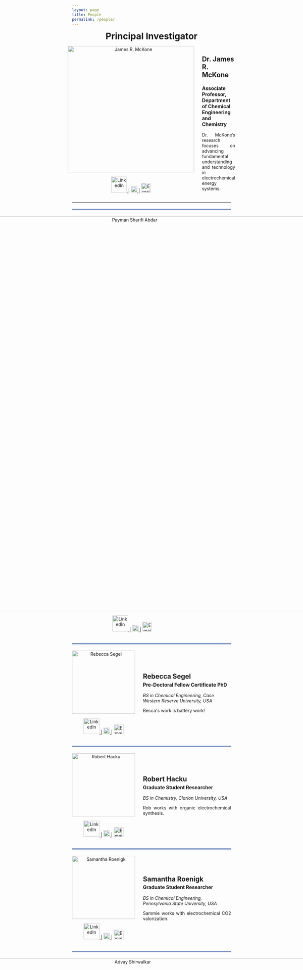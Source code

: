 ```yaml
---
layout: page
title: People
permalink: /people/
---
```

<div style="text-align: center;">
  <p><strong style="font-size: 2em;">Principal Investigator</strong></p>
</div>

<div style="display: flex; align-items: center; justify-content: center; text-align: left;">
  <div style="margin-right: 25px; text-align: center;">
    <img src="https://raw.githubusercontent.com/Advay2803/advay2803.github.io/master/assets/img/James.jpg" alt="James R. McKone" style="width: 400px; height: auto;">
    <p>
      <a href="https://www.linkedin.com/in/james-mckone/">
        <img src="https://upload.wikimedia.org/wikipedia/commons/0/01/LinkedIn_Logo.svg" alt="LinkedIn" style="width: 50px; height: 50px;">
      </a> |
      <a href="https://scholar.google.com/citations?user=pi_scholar_id">
        <img src="https://upload.wikimedia.org/wikipedia/commons/c/c7/Google_Scholar_logo.svg" alt="Google Scholar" style="width: 20px; height: 20px;">
      </a> |
      <a href="mailto:jmckone@pitt.edu">
        <img src="https://raw.githubusercontent.com/Advay2803/advay2803.github.io/master/assets/img/mail.png" alt="Email" style="width: 30px; height: 30px;">
      </a>
    </p>
  </div>
  <div>
    <p style="font-size: 1.5em;"><strong>Dr. James R. McKone</strong></p>
    <p style="margin-top: 0.3em; font-size: 1.1em;"><strong>Associate Professor, Department of Chemical Engineering and Chemistry</strong></p>
    <p style="text-align: justify;">Dr. McKone’s research focuses on advancing fundamental understanding and technology in electrochemical energy systems.</p>
  </div>
</div>

---
<div style="border-top: 4px solid rgba(0, 53, 148, 0.5); width: 100%; margin: 20px 0;"></div>


<div style="display: flex; align-items: center; justify-content: center;">
  <div style="margin-right: 25px; text-align: center;">
    <img src="https://raw.githubusercontent.com/Advay2803/advay2803.github.io/master/assets/img/Payman.jpeg" alt="Payman Sharifi Abdar" style="width: 1250px; height: auto;">
    <p>
      <a href="https://www.linkedin.com/in/payman-sharifi-64435b54/" target="_blank">
        <img src="https://upload.wikimedia.org/wikipedia/commons/0/01/LinkedIn_Logo.svg" alt="LinkedIn" style="width: 50px; height: 50px;">
      </a> |
      <a href="https://scholar.google.com/citations?user=1mKkBC4AAAAJ&hl=en&oi=ao" target="_blank">
        <img src="https://upload.wikimedia.org/wikipedia/commons/c/c7/Google_Scholar_logo.svg" alt="Google Scholar" style="width: 20px; height: 20px;">
      </a> |
      <a href="mailto:pas318@pitt.edu">
        <img src="https://raw.githubusercontent.com/Advay2803/advay2803.github.io/master/assets/img/mail.png" alt="Email" style="width: 30px; height: 30px;">
      </a>
    </p>
  </div>
  <div>
    <p style="font-size: 1.5em; margin: 0;"><strong>Dr. Payman Sharifi Abdar</strong></p>
    <p style="margin-top: 0.3em; font-size: 1.1em;"><strong>Post-Doctoral Associate</strong></p>
    <p style="margin-bottom: 0.3em; font-size: 1em;"><em>PhD in Chemical Engineering, Ohio University, USA</em></p>
    <p style="margin-top: 0.3em; margin-bottom: 0.3em; font-size: 1em;"><em>MS in Environmental Engineering, Stuttgart University, Germany</em></p>
    <p style="margin-top: 0.3em; margin-bottom: 0.3em; font-size: 1em;"><em>BS in Chemical Engineering, Sharif University of Technology, Iran</em></p>
    <p style="text-align: justify;">Payman is working on a DOE-funded project, "From Molecules to Materials: Understanding Hydrogen Activation and Transfer in Metal Oxides". He is specifically studying tungsten oxides as mediators for coupling water electrolysis with hydrogenation reactions. In addition, he is investigating the mechanism of hydrogen transport in metal oxides using optical microscopy.</p>
  </div>
</div>
<div style="border-top: 4px solid rgba(0, 53, 148, 0.5); width: 100%; margin: 20px 0;"></div>


<div style="display: flex; align-items: center; justify-content: center;">
  <div style="margin-right: 25px; text-align: center;">
    <img src="https://raw.githubusercontent.com/Advay2803/advay2803.github.io/master/assets/img/Becca.jpg" alt="Rebecca Segel" style="width: 200px; height: auto;">
    <p>
      <a href="https://www.linkedin.com/in/segel/" target="_blank">
        <img src="https://upload.wikimedia.org/wikipedia/commons/0/01/LinkedIn_Logo.svg" alt="LinkedIn" style="width: 50px; height: 50px;">
      </a> |
      <a href="https://scholar.google.com/citations?user=becca_scholar_id">
        <img src="https://upload.wikimedia.org/wikipedia/commons/c/c7/Google_Scholar_logo.svg" alt="Google Scholar" style="width: 20px; height: 20px;">
      </a> |
      <a href="mailto:Becca.Segel@pitt.edu">
        <img src="https://raw.githubusercontent.com/Advay2803/advay2803.github.io/master/assets/img/mail.png" alt="Email" style="width: 30px; height: 30px;">
      </a>
    </p>
  </div>
  <div>
    <p style="font-size: 1.5em; margin: 0;"><strong>Rebecca Segel</strong></p>
    <p style="margin-top: 0.3em; font-size: 1.1em;"><strong>Pre-Doctoral Fellow Certificate PhD</strong></p>
    <p style="margin-bottom: 0.3em; font-size: 1em;"><em>BS in Chemical Engineering, Case Western Reserve University, USA</em></p>
    <p style="text-align: justify;">Becca's work is battery work!</p>
  </div>
</div>
<div style="border-top: 4px solid rgba(0, 53, 148, 0.5); width: 100%; margin: 20px 0;"></div>


<div style="display: flex; align-items: center; justify-content: flex-start;">
  <div style="margin-right: 25px; text-align: center;">
    <img src="https://raw.githubusercontent.com/Advay2803/advay2803.github.io/master/assets/img/Rob.jpg" alt="Robert Hacku" style="width: 200px; height: auto;">
    <p>
      <a href="https://www.linkedin.com/in/roberthacku/" target="_blank">
        <img src="https://upload.wikimedia.org/wikipedia/commons/0/01/LinkedIn_Logo.svg" alt="LinkedIn" style="width: 50px; height: 50px;">
      </a> |
      <a href="https://scholar.google.com/citations?user=robert_scholar_id">
        <img src="https://upload.wikimedia.org/wikipedia/commons/c/c7/Google_Scholar_logo.svg" alt="Google Scholar" style="width: 20px; height: 20px;">
      </a> |
      <a href="mailto:ROH57@pitt.edu">
        <img src="https://raw.githubusercontent.com/Advay2803/advay2803.github.io/master/assets/img/mail.png" alt="Email" style="width: 30px; height: 30px;">
      </a>
    </p>
  </div>
  <div>
    <p style="font-size: 1.5em; margin: 0;"><strong>Robert Hacku</strong></p>
    <p style="margin-top: 0.3em; font-size: 1.1em;"><strong>Graduate Student Researcher</strong></p>
    <p style="margin-bottom: 0.3em; font-size: 1em;"><em>BS in Chemistry, Clarion University, USA</em></p>
    <p style="text-align: justify;">Rob works with organic electrochemical synthesis.</p>
  </div>
</div>


<div style="border-top: 4px solid rgba(0, 53, 148, 0.5); width: 100%; margin: 20px 0;"></div>


<div style="display: flex; align-items: center; justify-content: center;">
  <div style="margin-right: 25px; text-align: center;">
    <img src="https://raw.githubusercontent.com/Advay2803/advay2803.github.io/master/assets/img/Sammie.jpg" alt="Samantha Roenigk" style="width: 200px; height: auto;">
    <p>
      <a href="https://www.linkedin.com/in/samantha-roenigk-a52287a3/" target="_blank">
        <img src="https://upload.wikimedia.org/wikipedia/commons/0/01/LinkedIn_Logo.svg" alt="LinkedIn" style="width: 50px; height: 50px;">
      </a> |
      <a href="https://scholar.google.com/citations?user=robert_scholar_id">
        <img src="https://upload.wikimedia.org/wikipedia/commons/c/c7/Google_Scholar_logo.svg" alt="Google Scholar" style="width: 20px; height: 20px;">
      </a> |
      <a href="mailto:SAR211@pitt.edu">
        <img src="https://raw.githubusercontent.com/Advay2803/advay2803.github.io/master/assets/img/mail.png" alt="Email" style="width: 30px; height: 30px;">
      </a>
    </p>
  </div>
  <div>
    <p style="font-size: 1.5em; margin: 0;"><strong>Samantha Roenigk</strong></p>
    <p style="margin-top: 0.3em; font-size: 1.1em;"><strong>Graduate Student Researcher</strong></p>
    <p style="margin-bottom: 0.3em; font-size: 1em;"><em>BS in Chemical Engineering, Pennsylvania State University, USA</em></p>
    <p style="text-align: justify;">Sammie works with electrochemical CO2 valorization.</p>
  </div>
</div>
<div style="border-top: 4px solid rgba(0, 53, 148, 0.5); width: 100%; margin: 20px 0;"></div>


<div style="display: flex; align-items: center; justify-content: center;">
  <div style="margin-right: 25px; text-align: center;">
    <img src="https://raw.githubusercontent.com/Advay2803/advay2803.github.io/master/assets/img/Advay.jpg" alt="Advay Shirwalkar" style="width: 1500px; height: auto;">
    <p>
      <a href="https://www.linkedin.com/in/advay-shirwalkar-124b9218a/" target="_blank">
        <img src="https://upload.wikimedia.org/wikipedia/commons/0/01/LinkedIn_Logo.svg" alt="LinkedIn" style="width: 50px; height: 50px;">
      </a> |
      <a href="https://scholar.google.com/citations?user=robert_scholar_id">
        <img src="https://upload.wikimedia.org/wikipedia/commons/c/c7/Google_Scholar_logo.svg" alt="Google Scholar" style="width: 20px; height: 20px;">
      </a> |
      <a href="mailto:advay.shirwalkar@pitt.edu">
        <img src="https://raw.githubusercontent.com/Advay2803/advay2803.github.io/master/assets/img/mail.png" alt="Email" style="width: 30px; height: 30px;">
      </a>
    </p>
  </div>
  <div>
    <p style="font-size: 1.5em; margin: 0;"><strong>Advay Shirwalkar</strong></p>
    <p style="margin-top: 0.3em; font-size: 1.1em;"><strong>Graduate Student Researcher</strong></p>
    <p style="margin-bottom: 0.3em; font-size: 1em;"><em>BS in Chemical Engineering, Institute of Chemical Technology, India</em></p>
    <p style="text-align: justify;">Advay is currently working on developing and improving non-platinum group, Ni–Mo cathodes for the hydrogen evolution reaction (HER) under alkaline conditions, a long-standing focus of our research group for over a decade. His research aims to understand the impact of metal oxides on catalytic activity and the material's longevity. Additionally, he is designing a flow-type catalyst testing cell to evaluate catalysts under realistic electrolyzer conditions, with the goal of assessing their performance on an operational scale.</p>
  </div>
</div>
<div style="border-top: 4px solid rgba(0, 53, 148, 0.5); width: 100%; margin: 20px 0;"></div>


<div style="display: flex; align-items: center; justify-content: center;">
  <div style="margin-right: 25px; text-align: center;">
    <img src="https://raw.githubusercontent.com/Advay2803/advay2803.github.io/master/assets/img/Santi.jpg" alt="Santiago Ortiz" style="width: 200px; height: auto;">
    <p>
      <a href="https://www.linkedin.com/in/santiago-ortiz-laverde-250933155/" target="_blank">
        <img src="https://upload.wikimedia.org/wikipedia/commons/0/01/LinkedIn_Logo.svg" alt="LinkedIn" style="width: 50px; height: 50px;">
      </a> |
      <a href="https://scholar.google.com/citations?user=robert_scholar_id">
        <img src="https://upload.wikimedia.org/wikipedia/commons/c/c7/Google_Scholar_logo.svg" alt="Google Scholar" style="width: 20px; height: 20px;">
      </a> |
      <a href="mailto:SAO103@pitt.edu">
        <img src="https://raw.githubusercontent.com/Advay2803/advay2803.github.io/master/assets/img/mail.png" alt="Email" style="width: 30px; height: 30px;">
      </a>
    </p>
  </div>
  <div>
    <p style="font-size: 1.5em; margin: 0;"><strong>Santiago Ortiz Laverde</strong></p>
    <p style="margin-top: 0.3em; font-size: 1.1em;"><strong>Pre-Doctoral Fellow Certificate PhD</strong></p>
    <p style="margin-bottom: 0.3em; font-size: 1em;"><em>MS in Process Design and Management, Universidad de La Sabana, Colambia</em></p>
    <p style="margin-bottom: 0.3em; font-size: 1em;"><em>BS in Chemical Engineering, Universidad de La Sabana, Colambia</em></p>
    <p style="text-align: justify;">Santiago works on lean H2 stream chemcial looping using tungsten oxides.</p>
  </div>
</div>

<div style="border-top: 4px solid rgba(0, 53, 148, 0.5); width: 100%; margin: 20px 0;"></div>


<div style="display: flex; align-items: center; justify-content: center;">
  <div style="margin-right: 25px; text-align: center;">
    <img src="https://raw.githubusercontent.com/Advay2803/advay2803.github.io/master/assets/img/Shreya.jpg" alt="Shreya Thakkar" style="width: 200px; height: auto;">
    <p>
      <a href="https://www.linkedin.com/in/shreya-thakkar-889604187/" target="_blank">
        <img src="https://upload.wikimedia.org/wikipedia/commons/0/01/LinkedIn_Logo.svg" alt="LinkedIn" style="width: 50px; height: 50px;">
      </a> |
      <a href="https://scholar.google.com/citations?user=robert_scholar_id">
        <img src="https://upload.wikimedia.org/wikipedia/commons/c/c7/Google_Scholar_logo.svg" alt="Google Scholar" style="width: 20px; height: 20px;">
      </a> |
      <a href="mailto:SHT150@pitt.edu">
        <img src="https://raw.githubusercontent.com/Advay2803/advay2803.github.io/master/assets/img/mail.png" alt="Email" style="width: 30px; height: 30px;">
      </a>
    </p>
  </div>
  <div>
    <p style="font-size: 1.5em; margin: 0;"><strong>Shreya Thakkar</strong></p>
    <p style="margin-top: 0.3em; font-size: 1.1em;"><strong>Graduate Student Researcher</strong></p>
    <p style="margin-bottom: 0.3em; font-size: 1em;"><em>MS in Chemical Engineering, Univeristy of Massachusetts Amherst, USA</em></p>
    <p style="margin-bottom: 0.3em; font-size: 1em;"><em>BS in Chemical Engineering, Institute of Chemical Technology, India</em></p>
    <p style="text-align: justify;">Shreya works on molecular tungsten oxide.</p>
  </div>
</div>

<div style="border-top: 4px solid rgba(0, 53, 148, 0.5); width: 100%; margin: 20px 0;"></div>


<div style="display: flex; align-items: center; justify-content: center;">
  <div style="margin-right: 25px; text-align: center;">
    <img src="https://raw.githubusercontent.com/Advay2803/advay2803.github.io/master/assets/img/thumb.png" alt="Isabella Hughes" style="width: 200px; height: auto;">
    <p>
      <a href="https://www.linkedin.com/in/shreya-thakkar-889604187/" target="_blank">
        <img src="https://upload.wikimedia.org/wikipedia/commons/0/01/LinkedIn_Logo.svg" alt="LinkedIn" style="width: 50px; height: 50px;">
      </a> |
      <a href="mailto:SHT150@pitt.edu">
        <img src="https://raw.githubusercontent.com/Advay2803/advay2803.github.io/master/assets/img/mail.png" alt="Email" style="width: 30px; height: 30px;">
      </a>
    </p>
  </div>
  <div>
    <p style="font-size: 1.5em; margin: 0;"><strong>Isabella Hughes</strong></p>
    <p style="margin-top: 0.3em; font-size: 1.1em;"><strong>Undergraduate Student Researcher</strong></p>
    <p style="text-align: justify;">Bella works on molecular tungsten oxide.</p>
  </div>
</div>

<div style="border-top: 4px solid rgba(0, 53, 148, 0.5); width: 100%; margin: 20px 0;"></div>


<div style="display: flex; align-items: center; justify-content: center;">
  <div style="margin-right: 25px; text-align: center;">
    <img src="https://raw.githubusercontent.com/Advay2803/advay2803.github.io/master/assets/img/thumb.png" alt="Johnathon Bender" style="width: 200px; height: auto;">
    <p>
      <a href="https://www.linkedin.com/in/shreya-thakkar-889604187/" target="_blank">
        <img src="https://upload.wikimedia.org/wikipedia/commons/0/01/LinkedIn_Logo.svg" alt="LinkedIn" style="width: 50px; height: 50px;">
      </a> |
      <a href="mailto:SHT150@pitt.edu">
        <img src="https://raw.githubusercontent.com/Advay2803/advay2803.github.io/master/assets/img/mail.png" alt="Email" style="width: 30px; height: 30px;">
      </a>
    </p>
  </div>
  <div>
    <p style="font-size: 1.5em; margin: 0;"><strong>Johnathon Bender</strong></p>
    <p style="margin-top: 0.3em; font-size: 1.1em;"><strong>Undergraduate Student Researcher</strong></p>
    <p style="text-align: justify;">Jonathon works on molecular tungsten oxide.</p>
  </div>
</div>
